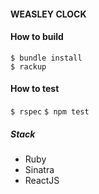 #### WEASLEY CLOCK

#### How to build
`$ bundle install`  
`$ rackup`

#### How to test
`$ rspec`
`$ npm test`

##### Stack
- Ruby
- Sinatra
- ReactJS
